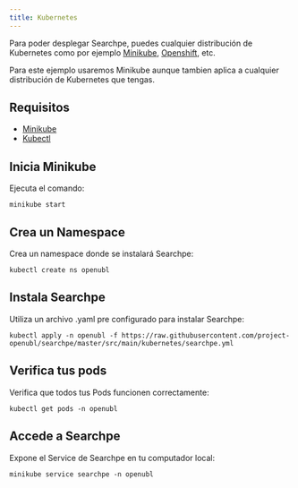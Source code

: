 ```yaml
---
title: Kubernetes
---
```


Para poder desplegar Searchpe, puedes cualquier distribución de Kubernetes como por ejemplo [Minikube](https://minikube.sigs.k8s.io/docs/start/), [Openshift](https://docs.openshift.com/), etc.

Para este ejemplo usaremos Minikube aunque tambien aplica a cualquier distribución de Kubernetes que tengas.

## Requisitos

- [Minikube](https://minikube.sigs.k8s.io/docs/start/)
- [Kubectl](https://kubernetes.io/docs/tasks/tools/)

## Inicia Minikube

Ejecuta el comando:

```shell
minikube start
```

## Crea un Namespace

Crea un namespace donde se instalará Searchpe:

```shell
kubectl create ns openubl
```

## Instala Searchpe

Utiliza un archivo .yaml pre configurado para instalar Searchpe:

```shell
kubectl apply -n openubl -f https://raw.githubusercontent.com/project-openubl/searchpe/master/src/main/kubernetes/searchpe.yml
```

## Verifica tus pods

Verifica que todos tus Pods funcionen correctamente:

```shell
kubectl get pods -n openubl
```

## Accede a Searchpe

Expone el Service de Searchpe en tu computador local:

```
minikube service searchpe -n openubl
```
